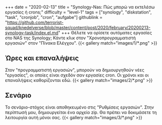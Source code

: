 +++
date = "2020-02-13"
title = "Synology-Nas: Πώς μπορώ να εκτελέσω εργασίες ή crons;"
difficulty = "level-1"
tags = ["synology", "diskstation", "task", "cronjob", "cron", "aufgabe"]
githublink = "https://github.com/terrorist-squad/knedelverse/blob/master/content/post/2020/february/20200213-synology-task/index.el.md"
+++
Θέλετε να ορίσετε αυτόματες εργασίες στο NAS της Synology; Κάντε κλικ στον "Χρονοπρογραμματιστή εργασιών" στον "Πίνακα Ελέγχου".
{{< gallery match="images/1/*.png" >}}

## Ώρες και επαναλήψεις
Στον "προγραμματιστή εργασιών", μπορούν να δημιουργηθούν νέες "εργασίες", οι οποίες είναι σχεδόν σαν εργασίες cron. Οι χρόνοι και οι επαναλήψεις καθορίζονται εδώ.
{{< gallery match="images/2/*.png" >}}

## Σενάριο
Το σενάριο-στόχος είναι αποθηκευμένο στις "Ρυθμίσεις εργασιών". Στην περίπτωσή μου, δημιουργείται ένα αρχείο zip. Θα πρέπει να δοκιμάσετε τη λειτουργία αυτή μόνοι σας.
{{< gallery match="images/3/*.png" >}}
